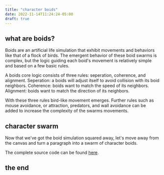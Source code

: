 ```yaml
---
title: "character boids"
date: 2022-11-14T11:24:24-05:00
draft: true 
---
```


## what are boids?
Boids are an artificial life simulation that exhibit movements and
behaviors like that of a flock of birds. The emergent behavior of
these boid swarms is complex, but the logic guiding each boid's
movement is relatively simple and based on a few basic rules.

A boids core logic consists of three rules: seperation, coherence, and
alignment. Seperation: a boids will adjust itself to avoid collision
with its boid neighbors. Coherence: boids want to match the speed
of its neighbors. Alignment: boids want to match the direction of
its neighbors. 

With these three rules bird-like movement emerges. Further rules such
as mouse avoidance, or attraction, predators, and wall avoidance can
be added to increase the complexity of the swarms movements.

## character swarm 
Now that we've got the boid simulation squared away, let's move away
from the canvas and turn a paragraph into a swarm of character
boids.  

The complete source code can be found [here](https://github.com/smbddha/charboids).

## the end 

